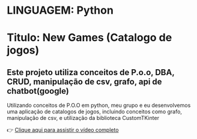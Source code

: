 # LINGUAGEM: Python

# Titulo: New Games (Catalogo de jogos) 
## Este projeto utiliza conceitos de P.o.o, DBA, CRUD, manipulação de csv, grafo, api de chatbot(google) 

Utilizando conceitos de P.O.O em python, meu grupo e eu desenvolvemos uma aplicação de catalogos de jogos, incluindo conceitos como grafo, manipulação de csv, e utilização da biblioteca CustomTKinter

👉 [Clique aqui para assistir o vídeo completo](https://www.youtube.com/watch?v=xRTXOv0fcHM)
